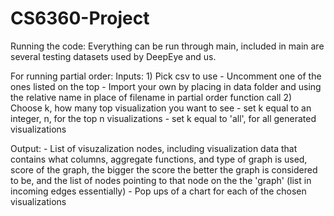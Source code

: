 # CS6360-Project

Running the code:
  Everything can be run through main, included in main are several testing datasets used by DeepEye and us.

  For running partial order:
  Inputs:
    1) Pick csv to use
      - Uncomment one of the ones listed on the top
      - Import your own by placing in data folder and using the relative name in place of filename in partial order function call
    2) Choose k, how many top visualization you want to see
      - set k equal to an integer, n, for the top n visualizations
      - set k equal to 'all', for all generated visualizations

  Output:
    - List of visuzalization nodes, including visualization data that contains what columns, aggregate functions, and type of graph is used,
      score of the graph, the bigger the score the better the graph is considered to be,
      and the list of nodes pointing to that node on the the 'graph' (list in incoming edges essentially)
    - Pop ups of a chart for each of the chosen visualizations
